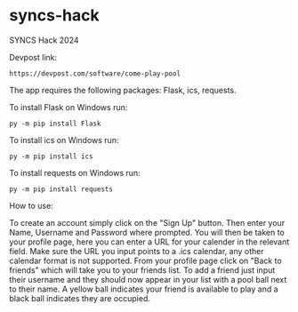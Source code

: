 # syncs-hack
SYNCS Hack 2024

Devpost link:

```https://devpost.com/software/come-play-pool```

The app requires the following packages: Flask, ics, requests.

To install Flask on Windows run:

```py -m pip install Flask```

To install ics on Windows run:

```py -m pip install ics```

To install requests on Windows run:

```py -m pip install requests```

How to use: 

To create an account simply click on the "Sign Up" button. Then enter your Name, Username and Password where prompted. You will then be taken to your profile page, here you can enter a URL for your calender in the relevant field. Make sure the URL you input points to a .ics calendar, any other calendar format is not supported. From your profile page click on "Back to friends" which will take you to your friends list. To add a friend just input their username and they should now appear in your list with a pool ball next to their name. A yellow ball indicates your friend is available to play and a black ball indicates they are occupied.
